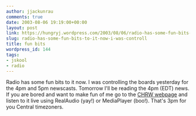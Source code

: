 ```yaml
---
author: jjackunrau
comments: true
date: 2003-08-06 19:19:00+00:00
layout: post
link: https://hungryj.wordpress.com/2003/08/06/radio-has-some-fun-bits-to-it-now-i-was-controll/
slug: radio-has-some-fun-bits-to-it-now-i-was-controll
title: fun bits
wordpress_id: 144
tags:
- jskool
- radio
---
```


Radio has some fun bits to it now.  I was controlling the boards yesterday for the 4pm and 5pm newscasts.  Tomorrow I'll be reading the 4pm (EDT) news.  If you are bored and want to make fun of me go to the [CHRW webpage](http://chrw.usc.uwo.ca/) and listen to it live using RealAudio (yay!) or MediaPlayer (boo!).  That's 3pm for you Central timezoners.
